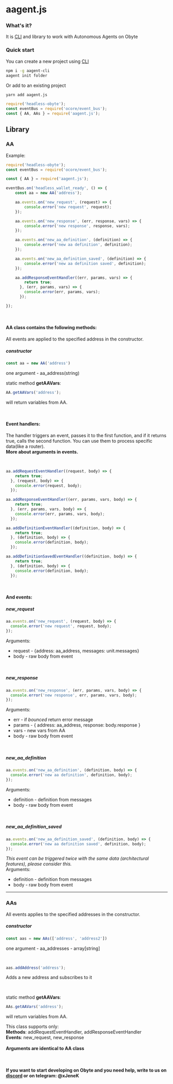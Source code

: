# aagent.js

### What's it?
It is [CLI](https://github.com/olabs-org/aagent-cli) and library to work with Autonomous Agents on Obyte

### Quick start
You can create a new project using [CLI](https://github.com/olabs-org/aagent-cli)
```bash
npm i -g aagent-cli
aagent init folder
```
Or add to an existing project
```bash
yarn add aagent.js
```
```javascript
require('headless-obyte');
const eventBus = require('ocore/event_bus');
const { AA, AAs } = require('aagent.js');
```

## Library
### AA
Example: 
```javascript
require('headless-obyte');
const eventBus = require('ocore/event_bus');

const { AA } = require('aagent.js');

eventBus.on('headless_wallet_ready', () => {
    const aa = new AA('address');

    aa.events.on('new_request', (request) => {
        console.error('new request', request);
    });

    aa.events.on('new_response', (err, response, vars) => {
        console.error('new response', response, vars);
    });

    aa.events.on('new_aa_definition', (definition) => {
        console.error('new aa definition', definition);
    });

    aa.events.on('new_aa_definition_saved', (definition) => {
        console.error('new aa definition saved', definition);
    });

    aa.addResponseEventHandler((err, params, vars) => {        
        return true;
      }, (err, params, vars) => {
        console.error(err, params, vars);
      });

});
```
<br>

#### AA class contains the following methods:
All events are applied to the specified address in the constructor.
##### constructor  
```javascript
const aa = new AA('address')
```
one argument - aa_address(string)

static method **getAAVars**:
```javascript
AA.getAAVars('address');
```
will return variables from AA. 

<br>

#### Event handlers:
The handler triggers an event, passes it to the first function, and if it returns true, calls the second function. You can use them to process specific data(like a router).
<br>**More about arguments in events.**

<br>

```javascript
aa.addRequestEventHandler((request, body) => {
    return true;
  }, (request, body) => {
    console.error(request, body);
  });
```
```javascript
aa.addResponseEventHandler((err, params, vars, body) => {
    return true;
  }, (err, params, vars, body) => {
    console.error(err, params, vars, body);
  });
```
```javascript
aa.addDefinitionEventHandler((definition, body) => {
    return true;
  }, (definition, body) => {
    console.error(definition, body);
  });
```
```javascript
aa.addDefinitionSavedEventHandler((definition, body) => {
    return true;
  }, (definition, body) => {
    console.error(definition, body);
  });
```
<br>

#### And events:
##### new_request
```javascript
aa.events.on('new_request', (request, body) => {
  console.error('new request', request, body);
});
```
Arguments:
- request - {address: aa_address, messages: unit.messages}
- body - raw body from event

<br>

##### new_response
```javascript
aa.events.on('new_response', (err, params, vars, body) => {
  console.error('new response', err, params, vars, body);
});
```
Arguments:
- err - if *bounced* return error message
- params - { address: aa_address, response: body.response }
- vars - new vars from AA
- body - raw body from event

<br>

##### new_aa_definition
```javascript
aa.events.on('new_aa_definition', (definition, body) => {
  console.error('new aa definition', definition, body);
});
```
Arguments:
- definition - definition from messages
- body - raw body from event

<br>

##### new_aa_definition_saved 
```javascript
aa.events.on('new_aa_definition_saved', (definition, body) => {
  console.error('new aa definition saved', definition, body);
});
```
*This event can be triggered twice with the same data (architectural features), please consider this.*<br>
Arguments:
- definition - definition from messages
- body - raw body from event

---
### AAs
All events applies to the specified addresses in the constructor.
##### constructor  
```javascript
const aas = new AAs(['address', 'address2'])
```
one argument - aa_addresses - array[string]

<br>

```javascript
aas.addAddress('address');
```
Adds a new address and subscribes to it

<br>

static method **getAAVars**:
```javascript
AAs.getAAVars('address');
```
will return variables from AA. 

This class supports only: <br>
**Methods**: addRequestEventHandler, addResponseEventHandler <br>
**Events**: new_request, new_response<br><br>
**Arguments are identical to AA class**

<br>

#### If you want to start developing on Obyte and you need help, write to us on [discord](https://obyte.org/discord) or on telegram: @xJeneK
